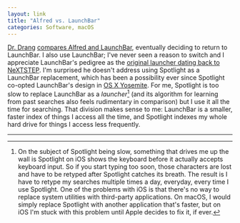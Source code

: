 ```yaml
---
layout: link
title: "Alfred vs. LaunchBar"
categories: Software, macOS
---
```


[Dr. Drang](https://twitter.com/drdrang) [compares Alfred and LaunchBar](https://leancrew.com/all-this/2019/04/back-to-launchbar/), eventually deciding to return to LaunchBar. I also use LaunchBar; I've never seen a reason to switch and I appreciate LaunchBar's pedigree as the [original launcher dating back to NeXTSTEP](https://en.wikipedia.org/wiki/LaunchBar). I'm surprised he doesn't address using Spotlight as a LaunchBar replacement, which has been a possibility ever since Spotlight co-opted LaunchBar's design in [OS X Yosemite](https://en.wikipedia.org/wiki/OS_X_Yosemite). For me, Spotlight is too slow to replace LaunchBar as a *launcher*[^slowonios] (and its algorithm for learning from past searches also feels rudimentary in comparison) but I use it all the time for searching. That division makes sense to me: LaunchBar is a smaller, faster index of things I access all the time, and Spotlight indexes my whole hard drive for things I access less frequently.

* * *

[^slowonios]: On the subject of Spotlight being slow, something that drives me up the wall is Spotlight on iOS shows the keyboard before it actually accepts keyboard input. So if you start typing too soon, those characters are lost and have to be retyped after Spotlight catches its breath. The result is I have to retype my searches multiple times a day, everyday, every time I use Spotlight. One of the problems with iOS is that there's no way to replace system utilities with third-party applications. On macOS, I would simply replace Spotlight with another application that's faster, but on iOS I'm stuck with this problem until Apple decides to fix it, if ever.
